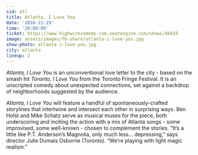 ```yaml
---
sid: atl
title: Atlanta, I Love You
date: '2016-11-19'
time: '20:00:00'
ticket: https://www-highwirecomedy-com.seatengine.com/shows/46419
image: assets/images/fb-share/atlanta-i-love-you.jpg
show-photo: atlanta-i-love-you.jpg
city: atlanta
lineup: 2
---
```

*Atlanta, I Love You* is an unconventional love letter to the city - based on the smash hit *Toronto, I Love You* from the Toronto Fringe Festival. It is an unscripted comedy about unexpected connections, set against a backdrop of neighborhoods suggested by the audience.

*Atlanta, I Love You* will feature a handful of spontaneously-crafted storylines that intertwine and intersect each other in surprising ways. Ben Holst and Mike Schatz serve as musical muses for the piece, both underscoring and inciting the action with a mix of Atlanta songs - some improvised, some well-known - chosen to complement the stories.  “It’s a little like P.T. Anderson’s Magnolia, only much less... depressing,” says director Julie Dumais Osborne (Toronto). “We’re playing with light magic realism.”
